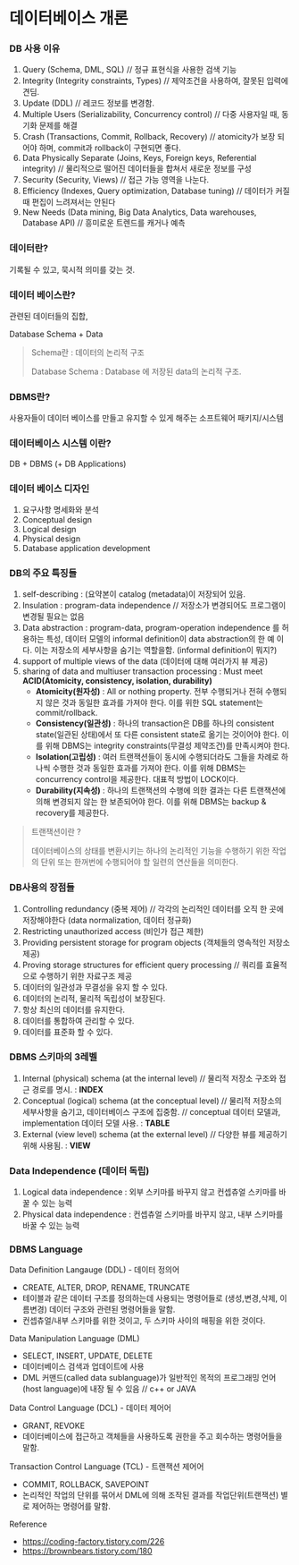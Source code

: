 # 데이터베이스 개론

### DB 사용 이유

1. Query (Schema, DML, SQL) // 정규 표현식을 사용한 검색 기능
2. Integrity (Integrity constraints, Types) // 제약조건을 사용하여, 잘못된 입력에 견딤.
3. Update (DDL) // 레코드 정보를 변경함.
4. Multiple Users (Serializability, Concurrency control) // 다중 사용자일 때, 동기화 문제를 해결
5. Crash (Transactions, Commit, Rollback, Recovery) // atomicity가 보장 되어야 하며, commit과 rollback이 구현되면 좋다.
6. Data Physically Separate (Joins, Keys, Foreign keys, Referential integrity)  // 물리적으로 떨어진 데이터들을 합쳐서 새로운 정보를 구성
7. Security (Security, Views) // 접근 가능 영역을 나눈다.
8. Efficiency (Indexes, Query optimization, Database tuning) // 데이터가 커질 때 편집이 느려져서는 안된다
9. New Needs (Data mining, Big Data Analytics, Data warehouses, Database API) // 흥미로운 트렌드를 캐거나 예측

### 데이터란?

기록될 수 있고, 묵시적 의미를 갖는 것.



### 데이터 베이스란?

 관련된 데이터들의 집합, 

Database Schema + Data

> Schema란 : 데이터의 논리적 구조
>
> Database Schema : Database 에 저장된 data의 논리적 구조.

### DBMS란?

사용자들이 데이터 베이스를 만들고 유지할 수 있게 해주는 소프트웨어 패키지/시스템

### 데이터베이스 시스템 이란?

DB + DBMS (+ DB Applications)



### 데이터 베이스 디자인

1. 요구사항 명세화와 분석
2. Conceptual design
3. Logical design
4. Physical design
5. Database application development



### DB의 주요 특징들

1. self-describing : (요약본이 catalog (metadata)이 저장되어 있음.
2. Insulation : program-data independence // 저장소가 변경되어도 프로그램이 변경될 필요는 없음
3. Data abstraction : program-data, program-operation independence 를 허용하는 특성, 데이터 모델의 informal definition이 data abstraction의 한 예 이다. 이는 저장소의 세부사항을 숨기는 역할을함.  (informal definition이 뭐지?)
4. support of multiple views of the data (데이터에 대해 여러가지 뷰 제공)
5. sharing of data and multiuser transaction processing : Must meet **ACID(Atomicity, consistency, isolation, durability)**
   * **Atomicity(원자성)** : All or nothing property. 전부 수행되거나 전혀 수행되지 않은 것과 동일한 효과를 가져야 한다. 이를 위한 SQL statement는 commit/rollback.
   * **Consistency(일관성)** : 하나의 transaction은 DB를 하나의 consistent state(일관된 상태)에서 또 다른 consistent state로 옮기는 것이어야 한다. 이를 위해 DBMS는 integrity constraints(무결성 제약조건)를 만족시켜야 한다.
   * **Isolation(고립성)** : 여러 트랜잭션들이 동시에 수행되더라도 그들을 차례로 하나씩 수행한 것과 동일한 효과를 가져야 한다. 이를 위해 DBMS는 concurrency control을 제공한다. 대표적 방법이 LOCK이다.
   * **Durability(지속성)** : 하나의 트랜잭션의 수행에 의한 결과는 다른 트랜잭션에 의해 변경되지 않는 한 보존되어야 한다. 이를 위해 DBMS는 backup & recovery를 제공한다.

> 트랜잭션이란 ? 
>
> 데이터베이스의 상태를 변환시키는 하나의 논리적인 기능을 수행하기 위한 작업의 단위 또는 한꺼번에 수행되어야 할 일련의 연산들을 의미한다.

### DB사용의 장점들

1. Controlling redundancy (중복 제어) // 각각의 논리적인 데이터를 오직 한 곳에 저장해야한다 (data normalization, 데이터 정규화)
2. Restricting unauthorized access (비인가 접근 제한)
3. Providing persistent storage for program objects (객체들의 영속적인 저장소 제공)
4. Proving storage structures for efficient query processing // 쿼리를 효율적으로 수행하기 위한 자료구조 제공
5. 데이터의 일관성과 무결성을 유지 할 수 있다.
6. 데이터의 논리적, 물리적 독립성이 보장된다.
7. 항상 최신의 데이터를 유지한다.
8. 데이터를 통합하여 관리할 수 있다.
9. 데이터를 표준화 할 수 있다.



### DBMS 스키마의 3레벨

1. Internal (physical) schema (at the internal level) // 물리적 저장소 구조와 접근 경로를 명시. : **INDEX**
2. Conceptual (logical) schema (at the conceptual level) // 물리적 저장소의 세부사항을 숨기고, 데이터베이스 구조에 집중함. // conceptual 데이터 모델과, implementation 데이터 모델 사용. : **TABLE**
3. External (view level) schema (at the external level) // 다양한 뷰를 제공하기 위해 사용됨. : **VIEW**



### Data Independence (데이터 독립)

1. Logical data independence : 외부 스키마를 바꾸지 않고 컨셉츄얼 스키마를 바꿀 수 있는 능력
2. Physical data independence : 컨셉츄얼 스키마를 바꾸지 않고, 내부 스키마를 바꿀 수 있는 능력



### DBMS Language

Data Definition Langauge (DDL) - 데이터 정의어

* CREATE, ALTER, DROP, RENAME, TRUNCATE
* 테이블과 같은 데이터 구조를 정의하는데 사용되는 명령어들로 (생성,변경,삭제, 이름변경) 데이터 구조와 관련된 명령어들을 말함.
* 컨셉츄얼/내부 스키마를 위한 것이고, 두 스키마 사이의 매핑을 위한 것이다.

 Data Manipulation Language (DML)

* SELECT, INSERT, UPDATE, DELETE
* 데이터베이스 검색과 업데이트에 사용
* DML 커맨드(called data sublanguage)가 일반적인 목적의 프로그래밍 언어(host language)에 내장 될 수 있음 // c++ or JAVA

Data Control Language (DCL) - 데이터 제어어

* GRANT, REVOKE
* 데이터베이스에 접근하고 객체들을 사용하도록 권한을 주고 회수하는 명령어들을 말함.

Transaction Control Language (TCL) - 트랜잭션 제어어 

* COMMIT, ROLLBACK, SAVEPOINT
* 논리적인 작업의 단위를 묶어서 DML에 의해 조작된 결과를 작업단위(트랜잭션) 별로 제어하는 명령어를 말함.



Reference

* https://coding-factory.tistory.com/226
* https://brownbears.tistory.com/180



